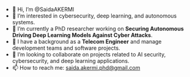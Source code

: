 - 👋 Hi, I’m @SaidaAKERMI
- 👀 I’m interested in cybersecurity, deep learning, and autonomous systems.
- 🌱 I’m currently a PhD researcher working on **Securing Autonomous Driving Deep Learning Models Against Cyber Attacks**.
- 💼 I have a background as a **Telecom Engineer** and manage development teams and software projects. 
- 💞️ I’m looking to collaborate on projects related to AI security, cybersecurity, and deep learning applications.  
- 📫 How to reach me: saida.akermi.phd@gmail.com

<!---
SaidaAKERMI/SaidaAKERMI is a ✨ special ✨ repository because its `README.md` (this file) appears on your GitHub profile.
You can click the Preview link to take a look at your changes.
--->
